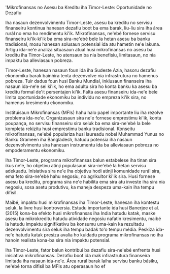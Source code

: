 'Mikrofinansas no Asesu ba Kreditu iha Timor-Leste: Oportunidade no Dezafiu

Iha nasaun dezenvolvimentu Timor-Leste, asesu ba kreditu no servisu finanseiru kontinua hanesan dezafiu boot ba ema barak, liu-liu sira iha área rurál no ema ho rendimentu ki'ik. Mikrofinansas, ne'ebé fornese servisu finanseiru ki'ik-ki'ik ba ema sira-ne'ebé bele la hetan asesu ba banku tradisional, mosu hanesan solusaun potensial ida atu hametin ne'e lakuna. Artigu ida-ne'e analiza situasaun atual husi mikrofinansas no asesu ba kreditu iha Timor-Leste, ho atensaun ba nia benefisiu, limitasaun, no nia impaktu ba alleviasaun pobreza.

Timor-Leste, hanesan nasaun foun ida iha Sudeste Azia, hasoru dezafiu ekonomiku barak bainhira tenta dezenvolve nia infrastrutura no hamenus pobreza. Tuir dadus foun husi Banku Mundial, inklusaun finanseira iha nasaun ida-ne'e sei ki'ik, ho ema adultu sira ho konta banku ka asesu ba kreditu formal de'it persentajen ki'ik. Falta asesu finanseiru ida-ne'e bele limita oportunidade ekonomiku ba individu no empreza ki'ik sira, no hamenus kresimentu ekonomiku.

Instituisaun Mikrofinansas (MFIs) hahu halo papel importante liu iha rezolve problema ida-ne'e. Organizasaun sira ne'e fornese emprestimu ki'ik, konta poupança, no servisu finanseiru sira seluk ba ema sira-ne'ebé la bele kompleta rekizitu husi emprestimu banku tradisional. Konseitu mikrofinansas, ne'ebé populariza husi laureadu nobel Muhammad Yunus no Banku Grameen iha Bangladesh, hatudu potensia iha nasaun dezenvolvimentu sira hanesan instrumentu ida ba alleviasaun pobreza no empoderamentu ekonomiku.

Iha Timor-Leste, programa mikrofinansas balun estabelese iha tinan sira ikus ne'e, ho objetivu atinji populasaun sira-ne'ebé la hetan servisu adekuadu. Inisiativa sira ne'e iha objetivu hodi atinji komunidade rurál sira, ema feto sira-ne'ebé hahu negosiu, no agrikultor ki'ik sira. Husi fornese asesu ba kreditu, programa sira ne'e habilita ema sira atu investe iha sira nia negosiu, sosa asetu produtivu, ka maneja despeza uma-kain iha tempu difisil.

Maibé, impaktu husi mikrofinansas iha Timor-Leste, hanesan iha kontestu seluk, la livre husi kontroversia. Estudu importante ida husi Banerjee et al. (2015) kona-ba efekto husi mikrofinansas iha India hatudu katak, maske asesu ba mikrokreditu hatudu atividade negosiu nafatin kresimentu, maibé la hatudu impaktu signifikativu ba konsumu uma-kain ka rezultadu dezenvolvimentu sira seluk iha tempu badak to'o tempu média. Peskiza ida-ne'e hatudu katak presiza avalia ho kuidadu programa mikrofinansas no iha hanoin realista kona-ba sira nia impaktu potensial.

Iha Timor-Leste, fator balun kontribui ba dezafiu sira-ne'ebé enfrenta husi inisiativa mikrofinansas. Dezafiu boot ida mak infrastrutura finanseira limitada iha nasaun ida-ne'e. Área rurál barak laiha servisu banku básiku, ne'ebé torna difisil ba MFIs atu operasaun ho ef